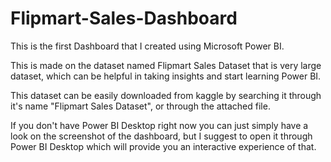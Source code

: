 # Flipmart-Sales-Dashboard
This is the first Dashboard that I created using Microsoft Power BI.

This is made on the dataset named Flipmart Sales Dataset that is very large dataset, which can be helpful in taking insights and start learning Power BI.

This dataset can be easily downloaded from kaggle by searching it through it's name "Flipmart Sales Dataset", or through the attached file.

If you don't have Power BI Desktop right now you can just simply have a look on the screenshot of the dashboard, but I suggest to open it through Power BI Desktop which will provide you an interactive experience of that. 

